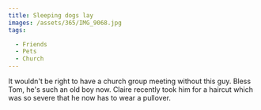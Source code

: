 ```yaml
---
title: Sleeping dogs lay
images: /assets/365/IMG_9068.jpg
tags:

  - Friends
  - Pets
  - Church
---
```

It wouldn't be right to have a church group meeting without this guy. Bless Tom, he's such an old boy now. Claire recently took him for a haircut which was so severe that he now has to wear a pullover.  